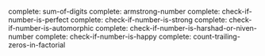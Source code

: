complete: sum-of-digits
complete: armstrong-number
complete: check-if-number-is-perfect
complete: check-if-number-is-strong
complete: check-if-number-is-automorphic
complete: check-if-number-is-harshad-or-niven-number
complete: check-if-number-is-happy
complete: count-trailing-zeros-in-factorial
